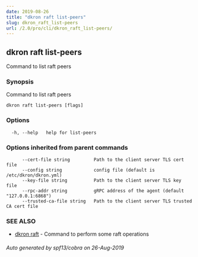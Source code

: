 ```yaml
---
date: 2019-08-26
title: "dkron raft list-peers"
slug: dkron_raft_list-peers
url: /2.0/pro/cli/dkron_raft_list-peers/
---
```

## dkron raft list-peers

Command to list raft peers

### Synopsis

Command to list raft peers

```
dkron raft list-peers [flags]
```

### Options

```
  -h, --help   help for list-peers
```

### Options inherited from parent commands

```
      --cert-file string         Path to the client server TLS cert file
      --config string            config file (default is /etc/dkron/dkron.yml)
      --key-file string          Path to the client server TLS key file
      --rpc-addr string          gRPC address of the agent (default "127.0.0.1:6868")
      --trusted-ca-file string   Path to the client server TLS trusted CA cert file
```

### SEE ALSO

* [dkron raft](/docs/v2/cli/dkron_raft/)	 - Command to perform some raft operations

###### Auto generated by spf13/cobra on 26-Aug-2019
